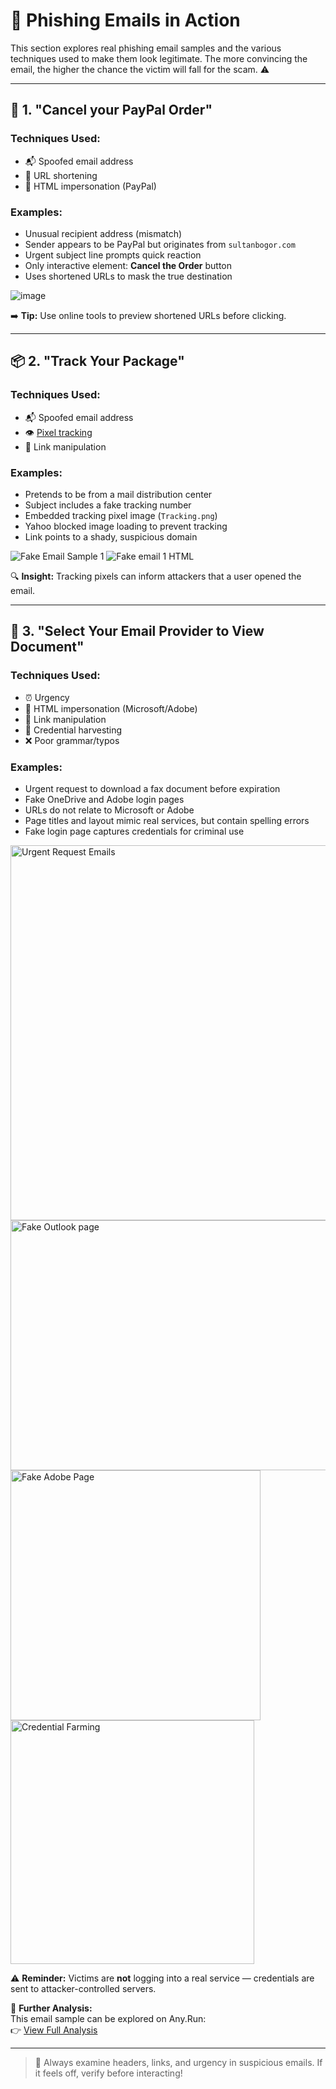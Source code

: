 # 🧪 Phishing Emails in Action

This section explores real phishing email samples and the various techniques used to make them look legitimate. The more convincing the email, the higher the chance the victim will fall for the scam. ⚠️

---

## 📧 1. "Cancel your PayPal Order"

### Techniques Used:
- 📬 Spoofed email address
- 🔗 URL shortening
- 🎨 HTML impersonation (PayPal)

### Examples:
- Unusual recipient address (mismatch)
- Sender appears to be PayPal but originates from `sultanbogor.com`
- Urgent subject line prompts quick reaction
- Only interactive element: **Cancel the Order** button
- Uses shortened URLs to mask the true destination

![image](https://github.com/user-attachments/assets/85b3548f-a6b6-4507-885f-ac39c6857e2a)

➡️ **Tip:** Use online tools to preview shortened URLs before clicking.

---

## 📦 2. "Track Your Package"

### Techniques Used:
- 📬 Spoofed email address
- 👁️ [Pixel tracking](https://www.theverge.com/22288190/email-pixel-trackers-how-to-stop-images-automatic-download)
- 🔗 Link manipulation

### Examples:
- Pretends to be from a mail distribution center
- Subject includes a fake tracking number
- Embedded tracking pixel image (`Tracking.png`)
- Yahoo blocked image loading to prevent tracking
- Link points to a shady, suspicious domain
<img src="https://github.com/user-attachments/assets/570d90ce-4edc-427c-9b4c-aa1df3db023e" alt="Fake Email Sample 1" />
<img src="https://github.com/user-attachments/assets/1ae5f9f9-990d-48a7-bc9c-41d9207ec1e3" alt="Fake email 1 HTML" />

🔍 **Insight:** Tracking pixels can inform attackers that a user opened the email.

---

## 📄 3. "Select Your Email Provider to View Document"

### Techniques Used:
- ⏰ Urgency
- 🎨 HTML impersonation (Microsoft/Adobe)
- 🔗 Link manipulation
- 🛑 Credential harvesting
- ❌ Poor grammar/typos

### Examples:
- Urgent request to download a fax document before expiration
- Fake OneDrive and Adobe login pages
- URLs do not relate to Microsoft or Adobe
- Page titles and layout mimic real services, but contain spelling errors
- Fake login page captures credentials for criminal use
<img src="https://github.com/user-attachments/assets/8c4fcbfa-58eb-4c76-a025-4d8391fd6aa9" alt="Urgent Request Emails" width="600" />
<img src="https://github.com/user-attachments/assets/2beb4dcd-9305-477d-bcde-2ef6d7a37b40" alt="Fake Outlook page" img align="left" width="600" height="400" />
<img src="https://github.com/user-attachments/assets/84e4aa03-fbf4-4aa5-ba4f-0da1b8098bd5" alt="Fake Adobe Page" width="400" />
<img src="https://github.com/user-attachments/assets/f18e101b-87fa-4e51-ba2f-b37967f83aea" alt="Credential Farming" width="390" />

⚠️ **Reminder:** Victims are **not** logging into a real service — credentials are sent to attacker-controlled servers.

🔎 **Further Analysis:**  
This email sample can be explored on Any.Run:  
👉 [View Full Analysis](https://app.any.run/tasks/12dcbc54-be0f-4250-b6c1-94d548816e5c/#)

---

> 🧠 Always examine headers, links, and urgency in suspicious emails. If it feels off, verify before interacting!
